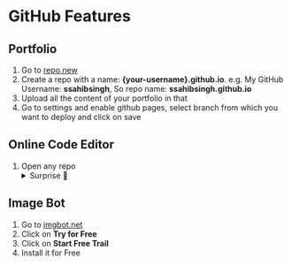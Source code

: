 <h1>GitHub Features</h1>

<h2>Portfolio</h2>
<ol>
    <li>Go to <a href="https://repo.new">repo.new</a></li>
    <li>Create a repo with a name: <b>{your-username}.github.io</b>. e.g. My GitHub Username: <b>ssahibsingh</b>, So repo name: <b>ssahibsingh.github.io</b></li>
    <li>Upload all the content of your portfolio in that</li>
    <li>Go to settings and enable github pages, select branch from which you want to deploy and click on save</li>
</ol>

<h2>Online Code Editor</h2>
<ol>
    <li>Open any repo</li>
    <details>
        <summary>Surprise 🎊</summary>
        <img src="https://user-images.githubusercontent.com/856858/130119109-4769f2d7-9027-4bc4-a38c-10f297499e8f.gif" width="500px" alt="" />
    </details>
</ol>

<h2>Image Bot</h2>
<ol>
    <li>Go to <a href="https://imgbot.net/">imgbot.net</a></li>
    <li>Click on <b>Try for Free</b></li>
    <li>Click on <b>Start Free Trail</b></li>
    <li>Install it for Free</li>
</ol>
